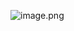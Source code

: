 ![image.png](https://cdn.nlark.com/yuque/0/2023/png/28823371/1678158784499-bec0412b-d871-4c8d-9537-ebcf27ada0ac.png#averageHue=%23f6f6f6&clientId=uadedd48d-957a-4&from=paste&id=u70978363&originHeight=891&originWidth=1080&originalType=url&ratio=1.25&rotation=0&showTitle=false&size=334967&status=done&style=none&taskId=ub20e93f5-2514-40f5-8b3d-2f9990e3171&title=)
